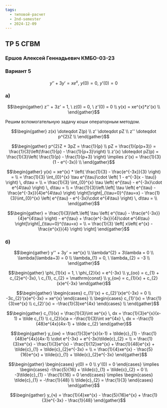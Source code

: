 ```yaml
---
tags:
  - типовой-расчет
  - 2nd-semester
  - 2024-12-09
---
```


## ТР 5 СГВМ

### Ершов Алексей Геннадьевич КМБО-03-23

### Вариант 5

$$y'' + 3y' = xe^{x}, \ y(0) = 0, \ y'(0) = 0$$

### а)

$$\begin{gather}
z'' + 3z' = 1, \ z(0) = 0, \ z'(0) = 0 \\
y(x) = xe^{x}*z'(x) \\
\end{gather}$$

Решим вспомогательную задачу коши операторным методом.

$$\begin{gather}
z(x) \doteqdot Z(p) \\
z' \doteqdot pZ \\
z'' \doteqdot p^{2}Z \\
\end{gather}$$

$$\begin{gather}
p^{2}Z + 3pZ = \frac{1}{p} \\
pZ = \frac{1}{p(p+3)} = \frac{1}{3}\left(\frac{1}{p} - \frac{1}{p+3}\right) \\
z'(x) \doteqdot pZ(p) = \frac{1}{3}\left( \frac{1}{p} - \frac{1}{p+3} \right)  \implies z'(x) = \frac{1}{3} (1 - e^{-3x}) \\
\end{gather}$$

$$\begin{gather}
y(x) = xe^{x} * \left( \frac{1}{3} - \frac{e^{-3x}}{3} \right) = \\
= \frac{1}{3} \int_{0}^{x} \tau e^{\tau}\cdot \left( 1 - e^{-3(x - \tau)} \right)  \, d\tau = \\
= \frac{1}{3} \int_{0}^{x} \tau \left( e^{\tau} - e^{-3x}\cdot e^{4\tau} \right)  \, d\tau = \\
= \frac{1}{3}\left.\left[ \tau \left( e^{\tau} - \frac{e^{-3x}}{4}e^{4\tau} \right)  \right]\right|_{\tau=0}^{\tau=x} - \frac{1}{3}\int_{0}^{x} \left( e^{\tau} - e^{-3x}\cdot e^{4\tau} \right)  \, d\tau = \\
\end{gather}$$

$$\begin{gather}
= \frac{1}{3}\left.\left[ \tau \left( e^{\tau} - \frac{e^{-3x}}{4}e^{4\tau} \right) - e^{\tau} + \frac{e^{-3x}}{4}\cdot e^{4\tau} \right]\right|_{\tau=0}^{\tau=x} = \\
= \frac{1}{3} \left[ x\left( e^{x} - \frac{e^{x}}{4} \right)  \right] 
\end{gather}$$

### б)

$$\begin{gather}
y'' + 3y' = xe^{x} \\
\lambda^{2} + 3\lambda = 0 \\
\lambda(\lambda+3) = 0 \\
\lambda_{1} = 0, \ \lambda_{2} = -3 \\
\end{gather}$$

$$\begin{gather}
\phi_{1}(x) = 1, \ \phi_{2}(x) = e^{-3x} \\
y_{оо} = c_{1} + c_{2}e^{-3x}, \ c_{1}, c_{2} = \mathrm{const} \\
y_{он} = c_{1}(x) + c_{2}(x)e^{-3x}
\end{gather}$$

$$\begin{gather}
\begin{cases}
c_{1}'(x) + c_{2}'(x)e^{-3x} = 0 \\
-3c_{2}'(x)e^{-3x} = xe^{x}
\end{cases} \\
\begin{cases}
c_{1}'(x) = \frac{1}{3}xe^{x} \\
c_{2}'(x) = -\frac{1}{3}xe^{4x}
\end{cases} \\
\end{gather}$$

$$\begin{gather}
c_{1}(x) = \frac{1}{3}\int xe^{x} \, dx = \frac{1}{3}e^{x}(x-1) + \tilde c_{1} \\
c_{2}(x)a = -\frac{1}{3}\int xe^{4x} \, dx = -\frac{1}{48}e^{4x}(4x-1) + \tilde c_{2}
\end{gather}$$

$$\begin{gather}
y_{он} = \frac{1}{3}e^{x}(x-1) + \tilde{c}_{1} - \frac{1}{48}e^{4x}(4x-1) \cdot e^{-3x} + e^{-3x}\tilde{c}_{2} = \\
= \frac{1}{3}xe^{x} - \frac{1}{3}e^{x} - \frac{1}{12}xe^{x} + \frac{1}{48}e^{x} + \tilde{c}_{1} + \tilde{c}_{2}e^{-3x} = \\
= \frac{1}{4}xe^{x} - \frac{5}{16}e^{x} + \tilde{c}_{1} + \tilde{c}_{2}e^{-3x}
\end{gather}$$

$$\begin{gather}
\begin{cases}
y(0) = 0 \\
y'(0) = 0 
\end{cases} \implies \begin{cases}
-\frac{5}{16} + \tilde{c}_{1} + \tilde{c}_{2} = 0 \\
-3\tilde{c}_{1} - \frac{1}{16} = 0
\end{cases} \implies \begin{cases}
\tilde{c}_{1} = -\frac{1}{48} \\
\tilde{c}_{2} = \frac{1}{3}
\end{cases}
\end{gather}$$

$$\begin{gather}
y_{ч} = \frac{1}{4}xe^{x} - \frac{5}{16}e^{x} + \frac{1}{3}e^{-3x} - \frac{1}{48}
\end{gather}$$
